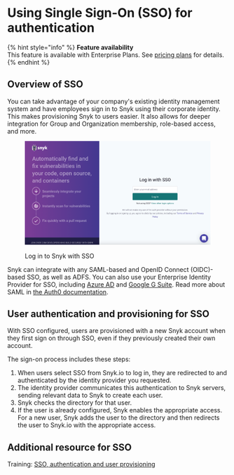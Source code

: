 # Using Single Sign-On (SSO) for authentication

{% hint style="info" %}
**Feature availability**\
This feature is available with Enterprise Plans. See [pricing plans](https://snyk.io/plans/) for details.
{% endhint %}

## Overview of SSO

You can take advantage of your company's existing identity management system and have employees sign in to Snyk using their corporate identity. This makes provisioning Snyk to users easier. It also allows for deeper integration for Group and Organization membership, role-based access, and more.

<figure><img src="../../.gitbook/assets/image (63).png" alt="Log in to Snyk with SSO"><figcaption><p>Log in to Snyk with SSO</p></figcaption></figure>

Snyk can integrate with any SAML-based and OpenID Connect (OIDC)-based SSO, as well as ADFS. You can also use your Enterprise Identity Provider for SSO, including [Azure AD](https://docs.microsoft.com/en-us/azure/active-directory/fundamentals/active-directory-whatis) and [Google G Suite](https://community.snowflake.com/s/article/configuring-g-suite-as-an-identity-provider). Read more about SAML in [the Auth0 documentation](https://auth0.com/docs/protocols/saml).

## User authentication and provisioning for SSO

With SSO configured, users are provisioned with a new Snyk account when they first sign on through SSO, even if they previously created their own account.

The sign-on process includes these steps:

1. When users select SSO from Snyk.io to log in, they are redirected to and authenticated by the identity provider you requested.
2. The identity provider communicates this authentication to Snyk servers, sending relevant data to Snyk to create each user.
3. Snyk checks the directory for that user.
4. If the user is already configured, Snyk enables the appropriate access. For a new user, Snyk adds the user to the directory and then redirects the user to Snyk.io with the appropriate access.

## Additional resource for SSO

Training: [SSO, authentication and user provisioning](https://training.snyk.io/courses/sso)
